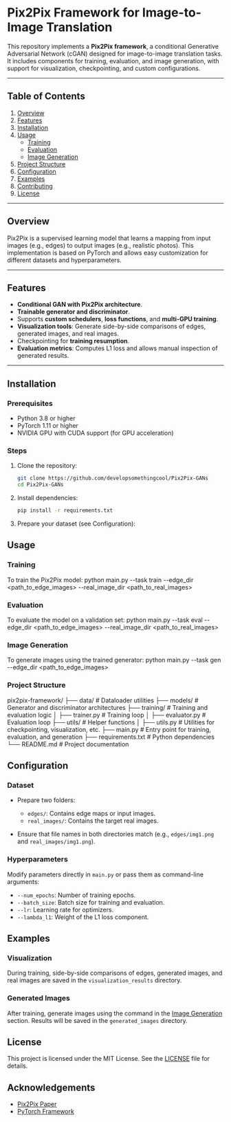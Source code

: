 # Pix2Pix Framework for Image-to-Image Translation

This repository implements a **Pix2Pix framework**, a conditional Generative Adversarial Network (cGAN) designed for image-to-image translation tasks. It includes components for training, evaluation, and image generation, with support for visualization, checkpointing, and custom configurations.

---

## Table of Contents
1. [Overview](#overview)
2. [Features](#features)
3. [Installation](#installation)
4. [Usage](#usage)
    - [Training](#training)
    - [Evaluation](#evaluation)
    - [Image Generation](#image-generation)
5. [Project Structure](#project-structure)
6. [Configuration](#configuration)
7. [Examples](#examples)
8. [Contributing](#contributing)
9. [License](#license)

---

## Overview

Pix2Pix is a supervised learning model that learns a mapping from input images (e.g., edges) to output images (e.g., realistic photos). This implementation is based on PyTorch and allows easy customization for different datasets and hyperparameters.

---

## Features

- **Conditional GAN with Pix2Pix architecture**.
- **Trainable generator and discriminator**.
- Supports **custom schedulers**, **loss functions**, and **multi-GPU training**.
- **Visualization tools**: Generate side-by-side comparisons of edges, generated images, and real images.
- Checkpointing for **training resumption**.
- **Evaluation metrics**: Computes L1 loss and allows manual inspection of generated results.

---

## Installation

### Prerequisites
- Python 3.8 or higher
- PyTorch 1.11 or higher
- NVIDIA GPU with CUDA support (for GPU acceleration)

### Steps
1. Clone the repository:
   ```bash
   git clone https://github.com/developsomethingcool/Pix2Pix-GANs
   cd Pix2Pix-GANs

2. Install dependencies:
   ```bash
   pip install -r requirements.txt


3. Prepare your dataset (see Configuration):

## Usage

### Training

To train the Pix2Pix model:
python main.py --task train --edge_dir <path_to_edge_images> --real_image_dir <path_to_real_images>

### Evaluation

To evaluate the model on a validation set:
python main.py --task eval --edge_dir <path_to_edge_images> --real_image_dir <path_to_real_images>

### Image Generation

To generate images using the trained generator:
python main.py --task gen --edge_dir <path_to_edge_images>


### Project Structure

pix2pix-framework/
├── data/                   # Dataloader utilities
├── models/                 # Generator and discriminator architectures
├── training/               # Training and evaluation logic
│   ├── trainer.py          # Training loop
│   ├── evaluator.py        # Evaluation loop
├── utils/                  # Helper functions
│   ├── utils.py            # Utilities for checkpointing, visualization, etc.
├── main.py                 # Entry point for training, evaluation, and generation
├── requirements.txt        # Python dependencies
└── README.md               # Project documentation

## Configuration

### Dataset

- Prepare two folders:
  - `edges/`: Contains edge maps or input images.
  - `real_images/`: Contains the target real images.

- Ensure that file names in both directories match (e.g., `edges/img1.png` and `real_images/img1.png`).

### Hyperparameters

Modify parameters directly in `main.py` or pass them as command-line arguments:

- `--num_epochs`: Number of training epochs.
- `--batch_size`: Batch size for training and evaluation.
- `--lr`: Learning rate for optimizers.
- `--lambda_l1`: Weight of the L1 loss component.

## Examples

### Visualization

During training, side-by-side comparisons of edges, generated images, and real images are saved in the `visualization_results` directory.

### Generated Images

After training, generate images using the command in the [Image Generation](#image-generation) section. Results will be saved in the `generated_images` directory.

## License

This project is licensed under the MIT License. See the [LICENSE](LICENSE) file for details.

## Acknowledgements

- [Pix2Pix Paper](https://phillipi.github.io/pix2pix/)
- [PyTorch Framework](https://pytorch.org/)
